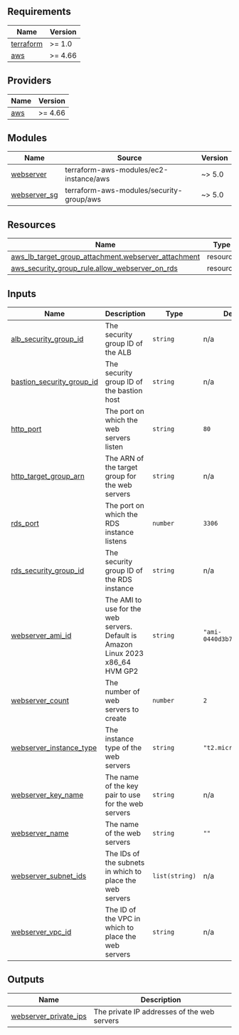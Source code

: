 <!-- BEGIN_TF_DOCS -->
## Requirements

| Name | Version |
|------|---------|
| <a name="requirement_terraform"></a> [terraform](#requirement\_terraform) | >= 1.0 |
| <a name="requirement_aws"></a> [aws](#requirement\_aws) | >= 4.66 |

## Providers

| Name | Version |
|------|---------|
| <a name="provider_aws"></a> [aws](#provider\_aws) | >= 4.66 |

## Modules

| Name | Source | Version |
|------|--------|---------|
| <a name="module_webserver"></a> [webserver](#module\_webserver) | terraform-aws-modules/ec2-instance/aws | ~> 5.0 |
| <a name="module_webserver_sg"></a> [webserver\_sg](#module\_webserver\_sg) | terraform-aws-modules/security-group/aws | ~> 5.0 |

## Resources

| Name | Type |
|------|------|
| [aws_lb_target_group_attachment.webserver_attachment](https://registry.terraform.io/providers/hashicorp/aws/latest/docs/resources/lb_target_group_attachment) | resource |
| [aws_security_group_rule.allow_webserver_on_rds](https://registry.terraform.io/providers/hashicorp/aws/latest/docs/resources/security_group_rule) | resource |

## Inputs

| Name | Description | Type | Default | Required |
|------|-------------|------|---------|:--------:|
| <a name="input_alb_security_group_id"></a> [alb\_security\_group\_id](#input\_alb\_security\_group\_id) | The security group ID of the ALB | `string` | n/a | yes |
| <a name="input_bastion_security_group_id"></a> [bastion\_security\_group\_id](#input\_bastion\_security\_group\_id) | The security group ID of the bastion host | `string` | n/a | yes |
| <a name="input_http_port"></a> [http\_port](#input\_http\_port) | The port on which the web servers listen | `string` | `80` | no |
| <a name="input_http_target_group_arn"></a> [http\_target\_group\_arn](#input\_http\_target\_group\_arn) | The ARN of the target group for the web servers | `string` | n/a | yes |
| <a name="input_rds_port"></a> [rds\_port](#input\_rds\_port) | The port on which the RDS instance listens | `number` | `3306` | no |
| <a name="input_rds_security_group_id"></a> [rds\_security\_group\_id](#input\_rds\_security\_group\_id) | The security group ID of the RDS instance | `string` | n/a | yes |
| <a name="input_webserver_ami_id"></a> [webserver\_ami\_id](#input\_webserver\_ami\_id) | The AMI to use for the web servers. Default is Amazon Linux 2023 x86\_64 HVM GP2 | `string` | `"ami-0440d3b780d96b29d"` | no |
| <a name="input_webserver_count"></a> [webserver\_count](#input\_webserver\_count) | The number of web servers to create | `number` | `2` | no |
| <a name="input_webserver_instance_type"></a> [webserver\_instance\_type](#input\_webserver\_instance\_type) | The instance type of the web servers | `string` | `"t2.micro"` | no |
| <a name="input_webserver_key_name"></a> [webserver\_key\_name](#input\_webserver\_key\_name) | The name of the key pair to use for the web servers | `string` | n/a | yes |
| <a name="input_webserver_name"></a> [webserver\_name](#input\_webserver\_name) | The name of the web servers | `string` | `""` | no |
| <a name="input_webserver_subnet_ids"></a> [webserver\_subnet\_ids](#input\_webserver\_subnet\_ids) | The IDs of the subnets in which to place the web servers | `list(string)` | n/a | yes |
| <a name="input_webserver_vpc_id"></a> [webserver\_vpc\_id](#input\_webserver\_vpc\_id) | The ID of the VPC in which to place the web servers | `string` | n/a | yes |

## Outputs

| Name | Description |
|------|-------------|
| <a name="output_webserver_private_ips"></a> [webserver\_private\_ips](#output\_webserver\_private\_ips) | The private IP addresses of the web servers |
<!-- END_TF_DOCS -->
